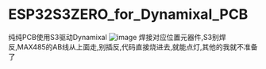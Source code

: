 # ESP32S3ZERO_for_Dynamixal_PCB
纯纯PCB使用S3驱动Dynamixal
![image](https://github.com/user-attachments/assets/b70700fb-577b-4e80-bc0b-0cf01a6472bd)
焊接对应位置元器件,S3别焊反,MAX485的AB线从上面走,别插反,代码直接烧进去,就能点灯,其他的我就不准备了
